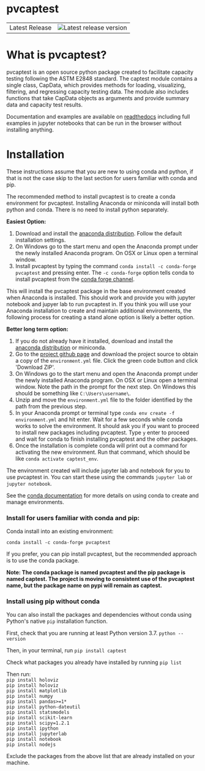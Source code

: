 # pvcaptest

<table>

<tr>
  <td>Latest Release</td>
  <td><img src="https://badge.fury.io/py/captest.svg"
           alt="Latest release version" /></td>
</tr>

</table>

# What is pvcaptest?
pvcaptest is an open source python package created to facilitate capacity testing following the ASTM E2848 standard.  The captest module contains a single class, CapData, which provides methods for loading, visualizing, filtering, and regressing capacity testing data.  The module also includes functions that take CapData objects as arguments and provide summary data and capacity test results.

Documentation and examples are available on [readthedocs](https://pvcaptest.readthedocs.io/en/latest/) including full examples in jupyter notebooks that can be run in the browser without installing anything.

# Installation
These instructions assume that you are new to using conda and python, if that is not the case skip to the last section for users familiar with conda and pip.

The recommended method to install pvcaptest is to create a conda environment for pvcaptest. Installing Anaconda or miniconda will install both python and conda.  There is no need to install python separately.

**Easiest Option:**
1. Download and install the [anaconda distribution](https://www.anaconda.com/products/individual). Follow the default installation settings.
2. On Windows go to the start menu and open the Anaconda prompt under the newly installed Anaconda program. On OSX or Linux open a terminal window.
3. Install pvcaptest by typing the command `conda install -c conda-forge pvcaptest` and pressing enter.  The `-c conda-forge` option tells conda to install pvcaptest from the [conda forge channel](https://conda-forge.org/#about).


This will install the pvcaptest package in the base environment created when Anaconda is installed.  This should work and provide you with jupyter notebook and jupyer lab to run pvcaptest in. If you think you will use your Anaconda installation to create and maintain additional environments, the following process for creating a stand alone option is likely a better option.

**Better long term option:**
1. If you do not already have it installed, download and install the [anaconda distribution](https://www.anaconda.com/products/individual) or miniconda.
2. Go to the [project github page](https://github.com/pvcaptest/pvcaptest) and download the project source to obtain a copy of the `environment.yml` file. Click the green code button and click 'Download ZIP'.
2. On Windows go to the start menu and open the Anaconda prompt under the newly installed Anaconda program. On OSX or Linux open a terminal window. Note the path in the prompt for the next step. On Windows this should be something like `C:\Users\username\`.
3. Unzip and move the `environment.yml` file to the folder identified by the path from the previous step.
4. In your Anaconda prompt or terminal type `conda env create -f environment.yml`
and hit enter. Wait for a few seconds while conda works to solve the environment. It should ask you if you want to proceed to install new packages including pvcaptest. Type `y` enter to proceed and wait for conda to finish installing pvcaptest and the other packages.
5. Once the installation is complete conda will print out a command for activating the new environment. Run that command, which should be like `conda activate captest_env`.

The environment created will include jupyter lab and notebook for you to use pvcaptest in. You can start these using the commands `jupyter lab` or `jupyter notebook`.


See the [conda documentation](https://docs.conda.io/projects/conda/en/latest/user-guide/tasks/manage-environments.html#creating-an-environment-from-an-environment-yml-file) for more details on using conda to create and manage environments.


### Install for users familiar with conda and pip:
Conda install into an existing environment:

`conda install -c conda-forge pvcaptest`

If you prefer, you can pip install pvcaptest, but the recommended approach is to use the conda package.

**Note: The conda package is named pvcaptest and the pip package is named captest. The project is moving to consistent use of the pvcaptest name, but the package name on pypi will remain as captest.**

### Install using pip without conda
You can also install the packages and dependencies without conda using Python's
native `pip` installation function.

First, check that you are running at least Python version 3.7.
`python --version`

Then, in your terminal, run
`pip install captest`

Check what packages you already have installed by running
`pip list`

Then run: \
`pip install holoviz` \
`pip install holoviz` \
`pip install matplotlib` \
`pip install numpy` \
`pip install pandas>=1*` \
`pip install python-dateutil` \
`pip install statsmodels` \
`pip install scikit-learn` \
`pip install scipy=1.2.1` \
`pip install ipython` \
`pip install jupyterlab` \
`pip install notebook` \
`pip install nodejs`

Exclude the packages from the above list that are already installed on your machine.
